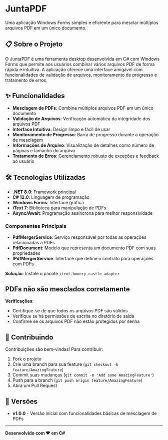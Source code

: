 # JuntaPDF

Uma aplicação Windows Forms simples e eficiente para mesclar múltiplos arquivos PDF em um único documento.

## 📋 Sobre o Projeto

O JuntaPDF é uma ferramenta desktop desenvolvida em C# com Windows Forms que permite aos usuários combinar vários arquivos PDF de forma rápida e intuitiva. A aplicação oferece uma interface amigável com funcionalidades de validação de arquivos, monitoramento de progresso e tratamento de erros.

## ✨ Funcionalidades

- **Mesclagem de PDFs**: Combine múltiplos arquivos PDF em um único documento
- **Validação de Arquivos**: Verificação automática da integridade dos arquivos PDF
- **Interface Intuitiva**: Design limpo e fácil de usar
- **Monitoramento de Progresso**: Barra de progresso durante a operação de mesclagem
- **Informações de Arquivo**: Visualização de detalhes como número de páginas e tamanho do arquivo
- **Tratamento de Erros**: Gerenciamento robusto de exceções e feedback ao usuário

## 🛠️ Tecnologias Utilizadas

- **.NET 8.0**: Framework principal
- **C# 12.0**: Linguagem de programação
- **Windows Forms**: Interface gráfica
- **iText 7**: Biblioteca para manipulação de PDFs
- **Async/Await**: Programação assíncrona para melhor responsividade

### Componentes Principais

- **PdfMergerService**: Serviço responsável por todas as operações relacionadas a PDFs
- **PdfDocument**: Modelo que representa um documento PDF com suas propriedades
- **IPdfMergerService**: Interface que define o contrato para operações com PDFs

**Solução**: Instale o pacote `itext.bouncy-castle-adapter`


## PDFs não são mesclados corretamente

**Verificações**:
- Certifique-se de que todos os arquivos PDF são válidos
- Verifique se há permissões de escrita no diretório de saída
- Confirme se os arquivos PDF não estão protegidos por senha

## 🤝 Contribuindo

Contribuições são bem-vindas! Para contribuir:

1. Fork o projeto
2. Crie uma branch para sua feature (`git checkout -b feature/AmazingFeature`)
3. Commit suas mudanças (`git commit -m 'Add some AmazingFeature'`)
4. Push para a branch (`git push origin feature/AmazingFeature`)
5. Abra um Pull Request

## 🔄 Versões

- **v1.0.0** - Versão inicial com funcionalidades básicas de mesclagem de PDFs

---

**Desenvolvido com ❤️ em C#**
